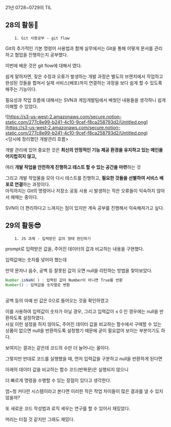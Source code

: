 21년 0728~0729의 TIL

## 28의 활동🌵

        1. Git 사용공부 - git flow

Git의 추가적인 기본 명령어 사용법과 함께 실무에서는 Git을 통해 어떻게 문서를 관리하고 협업을 진행하는지 공부했다.

이번에 배운 것은 git flow에 대해서 였다. 

쉽게 말하자면, 잦은 수정과 오류가 발생하는 개발 과정은 별도의 브랜치에서 작업하고 완성된 것들을 합쳐서 실제 서비스(배포)까지 연결하는 과정을 보다 쉽게 할 수 있도록 해주는 기능이다.

필요성과 작업 흐름에 대해서는 SVN과 게임개발팀에서 배웠던 내용들을 생각하니 쉽게 이해할 수 있었다.

<p align="center">

![https://s3-us-west-2.amazonaws.com/secure.notion-static.com/277c8e99-b241-4c10-9cef-f8ca258793d2/Untitled.png](https://s3-us-west-2.amazonaws.com/secure.notion-static.com/277c8e99-b241-4c10-9cef-f8ca258793d2/Untitled.png)
<br>
<당시에 정리했던 개발관리 흐름>
<br>
</p>

개발 관리에 있어 중요한 것은 **최신의 안정적인 기능 제공 환경을 유지하고 있는 메인을 어지럽히지 않고,**

여러 **개발 작업을 안전하게 진행하고 테스트 할 수 있는 공간을 마련**하는 것

그리고 개발 작업물을 모아 다시 테스트를 진행하고, **필요한 것들을 선별하여 서비스 배포로 연결**하는 과정이다.
<br>
아직까지는 Git의 명령어나 저장소 공동 사용 시 발생하는 작은 오류들이 익숙하지 않아서 헤매는 중이다.

SVN이 더 편리하다고 느껴지는 점이 있지만 계속 공부를 진행해서 익숙해져가고 싶다.
<br>

## 29의 활동😎

        1. JS 과제 - 입력받은 값의 형태 판단하기

prompt로 입력받은 값을, 주어진 데이터의 값과 비교하는 내용을 구현했다.

입력값에는 숫자를 넣어야 했는데

만약 문자나 음수, 공백 등 잘못된 값이 오면 null을 리턴하는 방법을 찾아보았다.
<br>

```jsx
Number.isNaN( ) : 입력된 값이 Number이 아니면 True를 반환
Number() : 입력값을 숫자열로 변환
```
<br>
공백 등의 아예 빈 값은 0으로 들어오는 것을 확인하였고

이를 사용하여 입력값이 숫자가 아닐 경우, 그리고 입력값이 ≤ 0 인 경우에는 null을 반환하도록 설정하였다.
<br>
사실 이런 설정을 하지 않아도, 주어진 데이터 값을 비교하는 함수에서 구매할 수 있는 상품이 없으면 null을 반환하도록 설정했기 때문에 굳이 필요없어 보이는 부분이기도 하다.

보여지는 결과는 같은데 코드의 수만 더 늘어나는 꼴이다.

그렇지만 반대로 코드를 실행했을 때, 먼저 입력값을 구분하고 null을 반환하게 된다면

아래의 데이터 값을 비교하는 함수 코드(반복문)은 실행되지 않으니

더 빠르게 명령을 수행할 수 있는 장점이 있다고 생각한다.

엄~청 커다란 시스템이라고 본다면 이러한 작은 작업 차이들이 많은 결과를 낼 수 있지 않을까?

또 새로운 코드 작성법과 로직 세우는 연구를 할 수 있어서 재밌었다.

머리는 터질 것 같지만 그래도 재밌다.